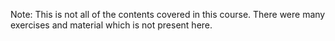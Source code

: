 Note: This is not all of the contents covered in this course. There were many exercises and material which is not present here.
